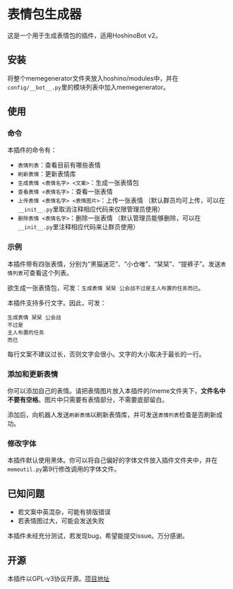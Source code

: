 # 表情包生成器

这是一个用于生成表情包的插件，适用HoshinoBot v2。

## 安装

将整个memegenerator文件夹放入hoshino/modules中，并在```config/__bot__.py```里的模块列表中加入memegenerator。

## 使用

### 命令

本插件的命令有：

- ```表情列表```：查看目前有哪些表情
- ```刷新表情```：更新表情库
- ```生成表情 <表情名字> <文案>```：生成一张表情包
- ```查看表情 <表情名字>```：查看一张表情
- ```上传表情 <表情名字> <表情图片>```：上传一张表情 （默认群员均可上传，可以在```__init__.py```里取消注释相应代码来仅限管理员使用）
- ```删除表情 <表情名字>```：删除一张表情 （默认管理员能够删除，可以在```__init__.py```里注释相应代码来让群员使用）

### 示例

本插件带有四张表情，分别为“黑猫迷茫”、“小仓唯”、“栞栞”、“提裤子”。发送```表情列表```可查看这个列表。

欲生成一张表情包，可发：```生成表情 栞栞 公会战不过是主人布置的任务而已```。

本插件支持多行文字。因此，可发：
```
生成表情 栞栞 公会战
不过是
主人布置的任务
而已
```
每行文案不建议过长，否则文字会很小。文字的大小取决于最长的一行。

### 添加和更新表情

你可以添加自己的表情。请把表情图片放入本插件的/meme文件夹下，**文件名中不要有空格**。图片中只需要有表情部分，不需要底部留白。

添加后，向机器人发送```刷新表情```以刷新表情库，并可发送```表情列表```检查是否刷新成功。

### 修改字体

本插件默认使用黑体。你可以将自己偏好的字体文件放入插件文件夹中，并在```memeutil.py```第9行修改调用的字体文件。

## 已知问题

- 若文案中英混杂，可能有排版错误
- 若表情图过大，可能会发送失败

本插件未经充分测试，若发现bug，希望能提交issue。万分感谢。

## 开源

本插件以GPL-v3协议开源。[项目地址](https://github.com/iamwyh2019/memegenerator)

